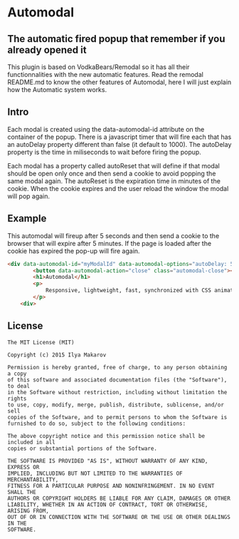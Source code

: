 # Automodal
## The automatic fired popup that remember if you already opened it

This plugin is based on VodkaBears/Remodal so it has all their functionnalities with the new automatic features.
Read the remodal README.md to know the other features of Automodal, here I will just explain how the Automatic system works.

## Intro

Each modal is created using the data-automodal-id attribute on the container of the popup. 
There is a javascript timer that will fire each that has an autoDelay property different than false (it default to 1000).
The autoDelay property is the time in miliseconds to wait before firing the popup.

Each modal has a property called autoReset that will define if that modal should be open only once and then send a cookie to avoid popping the same modal again. The autoReset is the expiration time in minutes of the cookie. When the cookie expires and the user reload the window the modal will pop again.

## Example

This automodal will fireup after 5 seconds and then send a cookie to the browser that will expire after 5 minutes.
If the page is loaded after the cookie has expired the pop-up will fire again.

```html
<div data-automodal-id="myModalId" data-automodal-options="autoDelay: 5000; autoReset: 5">
		<button data-automodal-action="close" class="automodal-close"></button>
		<h1>Automodal</h1>
		<p>
			Responsive, lightweight, fast, synchronized with CSS animations, fully customizable modal window plugin with declarative configuration and hash tracking.
		</p>
	<div>
```

## License

```
The MIT License (MIT)

Copyright (c) 2015 Ilya Makarov

Permission is hereby granted, free of charge, to any person obtaining a copy
of this software and associated documentation files (the "Software"), to deal
in the Software without restriction, including without limitation the rights
to use, copy, modify, merge, publish, distribute, sublicense, and/or sell
copies of the Software, and to permit persons to whom the Software is
furnished to do so, subject to the following conditions:

The above copyright notice and this permission notice shall be included in all
copies or substantial portions of the Software.

THE SOFTWARE IS PROVIDED "AS IS", WITHOUT WARRANTY OF ANY KIND, EXPRESS OR
IMPLIED, INCLUDING BUT NOT LIMITED TO THE WARRANTIES OF MERCHANTABILITY,
FITNESS FOR A PARTICULAR PURPOSE AND NONINFRINGEMENT. IN NO EVENT SHALL THE
AUTHORS OR COPYRIGHT HOLDERS BE LIABLE FOR ANY CLAIM, DAMAGES OR OTHER
LIABILITY, WHETHER IN AN ACTION OF CONTRACT, TORT OR OTHERWISE, ARISING FROM,
OUT OF OR IN CONNECTION WITH THE SOFTWARE OR THE USE OR OTHER DEALINGS IN THE
SOFTWARE.
```
